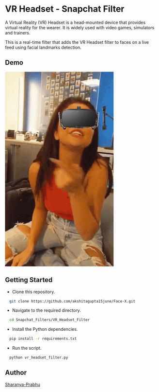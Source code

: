 
# VR Headset - Snapchat Filter
A Virtual Reality (VR) Headset is a head-mounted device that provides 
virtual reality for the wearer. It is widely used with video games, simulators and trainers. 


This is a  real-time filter that adds the VR Headset filter
to faces on a live feed using facial landmarks detection.
## Demo

![demo gif](./sample.gif)

## Getting Started

* Clone this repository.
```bash
  git clone https://github.com/akshitagupta15june/Face-X.git
```
* Navigate to the required directory.
```bash
  cd Snapchat_Filters/VR_Headset_Filter
```
* Install the Python dependencies.

```bash
  pip install -r requirements.txt
```
* Run the script.
```bash
  python vr_headset_filter.py
```
## Author

[Sharanya-Prabhu](https://www.github.com/Sharanya-Prabhu)

